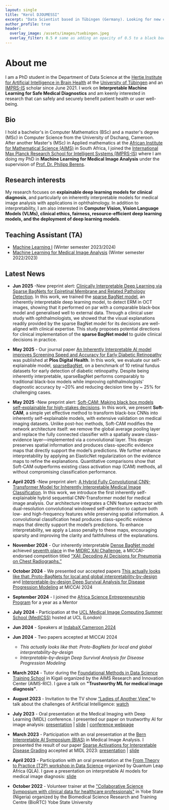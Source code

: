 ```yaml
---
layout: single
title: "Kerol DJOUMESSI"
excerpt: "Data Scientist based in Tübingen (Germany). Looking for new career opportunities."
author_profile: true
header:
  overlay_image: /assets/images/tuebingen.jpeg
  overlay_filter: 0.5 # same as adding an opacity of 0.5 to a black background
---
```

# About me
I am a PhD student in the Department of Data Science at the [Hertie Institute for Artificial Intelligence in Brain Health](https://hertie.ai/data-science/team/members/kerol-djoumessi) at the [University of Tübingen](https://uni-tuebingen.de/en/) and an [IMPRS-IS](https://imprs.is.mpg.de/scholars) scholar since June 2021. I work on __Interpretable Machine Learning for Safe Medical Diagnostics__ and am keenly interested in research that can safely and securely benefit patient health or user well-being.
 
## Bio
I hold a bachelor's in Computer Mathematics (BSc) and a master's degree (MSc) in Computer Science from the University of Dschang, Cameroon. After another Master's (MSc) in Applied mathematics at the [African Institute for Mathematical Science (AIMS)](https://aims.ac.za/) in South Africa, I joined the [International Max Planck Research School for Intelligent Systems (IMPRS-IS)](https://imprs.is.mpg.de) where I am doing my PhD in __Machine Learning for Medical Image Analysis__ under the supervision of [Prof. Dr. Philipp Berens](https://hertie.ai/data-science).

## Research interests
My research focuses on __explainable deep learning models for clinical diagnosis__, and particularly on inherently interpretable models for medical image analysis with applications in ophthalmology. In addition to interpretability, I am also interested in __Computer Vision, Vision Language Models (VLMs), clinical ethics, fairness, resource-efficient deep learning models, and the deployment of deep learning models__. 

## Teaching Assistant (TA)
- [Machine Learning I](https://ovidius.uni-tuebingen.de/ilias3/goto.php?target=crs_4323713&client_id=pr02) (Winter semester 2023/2024)
- [Machine Learning for Medical Image Analysis](https://www.mlmia-unitue.de/teaching/ws22-ml-for-medical-image-analysis-ml4506/) (Winter semester 2022/2023)

## Latest News
- __Jun 2025__ -New preprint alert: [Clinically Interpretable Deep Learning via Sparse BagNets for Epiretinal Membrane and Related Pathology Detection](https://www.medrxiv.org/content/10.1101/2025.06.05.25329045v1). In this work, we trained the [sparse BagNet model](https://openreview.net/forum?id=us8BFTsWOq), an inherently interpretable deep learning model, to detect ERM in OCT images, showing that it performed on par with a comparable black-box model and generalised well to external data. Through a clinical user study with ophthalmologists, we showed that the visual explanations readily provided by the sparse BagNet model for its decisions are well-aligned with clinical expertise. This study proposes potential directions for clinical implementation of the __sparse BagNet model__ to guide clinical decisions in practice.
- __May 2025__ - Our journal paper [An Inherently Interpretable AI model improves Screening Speed and Accuracy for Early Diabetic Retinopathy](https://journals.plos.org/digitalhealth/article?id=10.1371/journal.pdig.0000831) was published at __Plos Digital Health__. In this work, we evaluate our self-explainable model, [sparseBagNet](https://proceedings.mlr.press/v227/donteu24a/donteu24a.pdf), on a benchmark of 10 retinal fundus datasets for early detection of diabetic retinopathy. Despite being inherently interpretable, sparseBagNet performs comparably to traditional black-box models while improving ophthalmologists' diagnostic accuracy by ~20% and reducing decision time by ~ 25% for challenging cases.
- __May 2025__ -New preprint alert: [Soft-CAM: Making black box models self-explainable for high-stakes decisions](https://arxiv.org/abs/2505.17748). In this work, we present __Soft-CAM__, a simple yet effective method to transform black-box CNNs into inherently self-explainable models, with extensive validation on medical imaging datasets. Unlike post-hoc methods, Soft-CAM modifies the network architecture itself: we remove the global average pooling layer and replace the fully connected classifier with a spatially aware class-evidence layer—implemented via a convolutional layer. This design preserves spatial information and produces class-specific evidence maps that directly support the model’s predictions. We further enhance interpretability by applying an ElasticNet regularization on the evidence maps to refine the explanations. Quantitative comparisons show that Soft-CAM outperforms existing class activation map (CAM) methods, all without compromising classification performance.
- __April 2025__ -New preprint alert: [A Hybrid Fully Convolutional CNN-Transformer Model for Inherently Interpretable Medical Image Classification](https://arxiv.org/abs/2504.08481). In this work, we introduce the first inherently self-explainable hybrid sequential CNN-Transformer model for medical image analysis. Our architecture integrates a CNN feature extractor with dual-resolution convolutional windowed self-attention to capture both low- and high-frequency features while preserving spatial information. A convolutional classification head produces class-specific evidence maps that directly support the model’s predictions. To enhance interpretability, we apply a Lasso penalty to these maps, encouraging sparsity and improving the clarity and faithfulness of the explanations.

- __November 2024__ - Our inherently interpretable [Dense BagNet model](https://openreview.net/forum?id=us8BFTsWOq) achieved [seventh place](https://www.midrc.org/xai-challenge-2024) in the [MIDRC XAI Challenge](https://qtim-challenges.southcentralus.cloudapp.azure.com/competitions/36/), a MICCAI-endorsed competition titled [“XAI: Decoding AI Decisions for Pneumonia on Chest Radiographs.”](https://qtim-challenges.southcentralus.cloudapp.azure.com/competitions/36/) 
- __October 2024__ - We presented our accepted  papers [This actually looks like that: Proto-BagNets for local and global interpretability-by-design](https://link.springer.com/chapter/10.1007/978-3-031-72117-5_67) and [Interpretable-by-design Deep Survival Analysis for Disease Progression Modeling](https://link.springer.com/chapter/10.1007/978-3-031-72117-5_47) at MICCAI 2024
- __September 2024__ - I joined the [Africa Science Entrepreneurship Program](https://www.sarao.ac.za/news/africa-science-entrepreneurship-program-2024-call-for-technical-mentors/) for a year as a Mentor
- __July 2024__ - Participation at the [UCL Medical Image Computing Summer School (MedICSS)](https://www.ucl.ac.uk/medical-image-computing/ucl-medical-image-computing-summer-school-medicss) hosted at UCL (London) 
- __Jun 2024__ - Speakers at [IndabaX Cameroon 2024]([https://www.indabaxcameroon.org/speakers](https://deeplearningindaba.com/2024/indabax/cameroon/))
- __Jun 2024__ - Two papers accepted at MICCAI 2024
    - _This actually looks like that: Proto-BagNets for local and global interpretability-by-design_
    - _Interpretable-by-design Deep Survival Analysis for Disease Progression Modeling_
- __March 2024__ - Tutor during the [Foundational Methods in Data Science Training School](https://www.google.com/url?sa=t&source=web&rct=j&opi=89978449&url=https://qla.aimsric.org/%3Fevents%3Dfoundational-methods-in-data-science-training-school-2&ved=2ahUKEwjG6OO3xdmFAxUkhP0HHZ4iD_8QFnoECBMQAQ&usg=AOvVaw2DpuHiMg8Qoa8mse70vxwo) in Kigali organized by the AIMS Research and Innovation Center (AIMS-RIC). I gave a talk on __"Trustworthy ML for medical image diagnosis"__.
- __August 2023__ - Invitation to the TV show [“Ladies of Another View”](https://www.bek.news/ladiesofanotherview/2023-08-08/) to talk about the challenges of Artificial Intelligence: [watch](https://www.bek.news/ladiesofanotherview/2023-08-08/)
- __July 2023__ - Oral presentation at the Medical Imaging with Deep Learning (MIDL) conference. I presented our paper on trustworthy AI for image analysis: [presentation](https://www.youtube.com/watch?v=6T5TCBJaYl4) \| [slide](https://drive.google.com/file/d/1-hFD1RZmaPQqI5I80nfRZw6mguuvJ-Qo/view) \| [conference webpage](https://2023.midl.io/program)
- __March 2023__ - Participation with an oral presentation at the [Bern Interpretable AI Symposium (BIAS)](https://www.caim.unibe.ch/about_us/news_and_events/events_2022/bias_symposium/index_eng.html) in Medical Image Analysis. I presented the result of our paper [Sparse Activations for Interpretable Disease Grading](https://openreview.net/forum?id=us8BFTsWOq) accepted at MIDL 2023: [presentation](https://drive.google.com/file/d/1Q7UN_kMoggfK9HKLHMCGLPo7x7Nmpa7k/view) \| [slide](https://drive.google.com/file/d/1EoOElk0CIvV70o1ZCCyZoyJ2elYRoBrf/view)
- __April 2023__ - Participation with an oral presentation at the [From Theory to Practice (T2P) workshop in Data Science](https://qla.aimsric.org/?events=theory-to-practice-t2p-2022) organized by Quantum Leap Africa (QLA). I gave a presentation on interpretable AI models for medical image diagnosis: [slide](https://drive.google.com/file/d/1ucH40izWpzQuHvS5R2lGWTmvwvpe2_oL/view)
- __October 2022__ - Volunteer trainer at the ["Collaborative Science Symposium with clinical data for healthcare professionals"](https://biortc.com/biortc-summer-school-2023-advancing-bioimaging-and-open-hardware-training-in-africa/) in Yobe
State (Nigeria) organized by the Biomedical Science Research and Training Centre (BioRTC) Yobe State University

